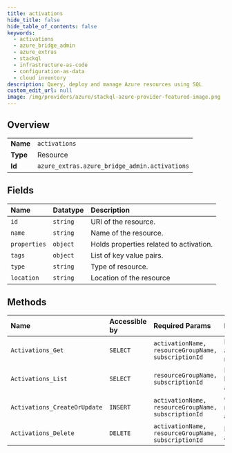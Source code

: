 ```yaml
---
title: activations
hide_title: false
hide_table_of_contents: false
keywords:
  - activations
  - azure_bridge_admin
  - azure_extras    
  - stackql
  - infrastructure-as-code
  - configuration-as-data
  - cloud inventory
description: Query, deploy and manage Azure resources using SQL
custom_edit_url: null
image: /img/providers/azure/stackql-azure-provider-featured-image.png
---
```

  
    

## Overview
<table><tbody>
<tr><td><b>Name</b></td><td><code>activations</code></td></tr>
<tr><td><b>Type</b></td><td>Resource</td></tr>
<tr><td><b>Id</b></td><td><code>azure_extras.azure_bridge_admin.activations</code></td></tr>
</tbody></table>

## Fields
| Name | Datatype | Description |
|:-----|:---------|:------------|
| `id` | `string` | URI of the resource. |
| `name` | `string` | Name of the resource. |
| `properties` | `object` | Holds properties related to activation. |
| `tags` | `object` | List of key value pairs. |
| `type` | `string` | Type of resource. |
| `location` | `string` | Location of the resource |
## Methods
| Name | Accessible by | Required Params | Description |
|:-----|:--------------|:----------------|:------------|
| `Activations_Get` | `SELECT` | `activationName, resourceGroupName, subscriptionId` | Returns activation name. |
| `Activations_List` | `SELECT` | `resourceGroupName, subscriptionId` | Returns the list of activations. |
| `Activations_CreateOrUpdate` | `INSERT` | `activationName, resourceGroupName, subscriptionId` | Create a new activation. |
| `Activations_Delete` | `DELETE` | `activationName, resourceGroupName, subscriptionId` | Delete an activation. |
